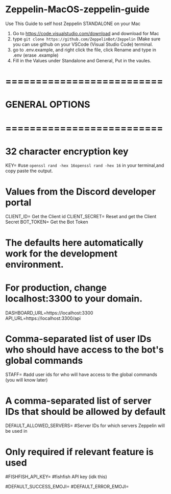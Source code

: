 # Zeppelin-MacOS-zeppelin-guide
Use This Guide to self host Zeppelin STANDALONE on your Mac
1. Go to https://code.visualstudio.com/download and download for Mac
2. type `git clone https://github.com/ZeppelinBot/Zeppelin` (Make sure you can use github on your VSCode (Visual Studio Code) terminal.
3. go to .env.example, and right click the file, click Rename and type in .env (erase .example)
4. Fill in the Values under Standalone and General, Put in the vaules.
# ==========================
# GENERAL OPTIONS
# ==========================

# 32 character encryption key
KEY= #use `openssl rand -hex 16openssl rand -hex 16` in your terminal,and copy paste the output.

# Values from the Discord developer portal
CLIENT_ID= Get the Client id
CLIENT_SECRET= Reset and get the Client Secret
BOT_TOKEN= Get the Bot Token

# The defaults here automatically work for the development environment.
# For production, change localhost:3300 to your domain.
DASHBOARD_URL=https://localhost:3300
API_URL=https://localhost:3300/api

# Comma-separated list of user IDs who should have access to the bot's global commands
STAFF= #add user ids for who will have access to the global commands (you will know later)

# A comma-separated list of server IDs that should be allowed by default
DEFAULT_ALLOWED_SERVERS= #Server IDs for which servers Zeppelin will be used in

# Only required if relevant feature is used
#FISHFISH_API_KEY= #fishfish API key (idk this)

#DEFAULT_SUCCESS_EMOJI= 
#DEFAULT_ERROR_EMOJI=
